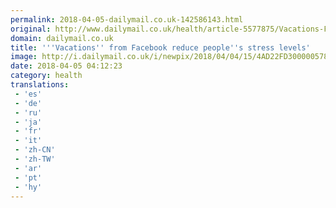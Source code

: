 ```yaml
---
permalink: 2018-04-05-dailymail.co.uk-142586143.html
original: http://www.dailymail.co.uk/health/article-5577875/Vacations-Facebook-reduce-peoples-stress-levels-lower-sense-wellbeing.html?ITO=1490&ns_mchannel=rss&ns_campaign=1490
domain: dailymail.co.uk
title: '''Vacations'' from Facebook reduce people''s stress levels'
image: http://i.dailymail.co.uk/i/newpix/2018/04/04/15/4AD22FD300000578-0-image-a-9_1522851394521.jpg
date: 2018-04-05 04:12:23
category: health
translations: 
 - 'es'
 - 'de'
 - 'ru'
 - 'ja'
 - 'fr'
 - 'it'
 - 'zh-CN'
 - 'zh-TW'
 - 'ar'
 - 'pt'
 - 'hy'
---
```


